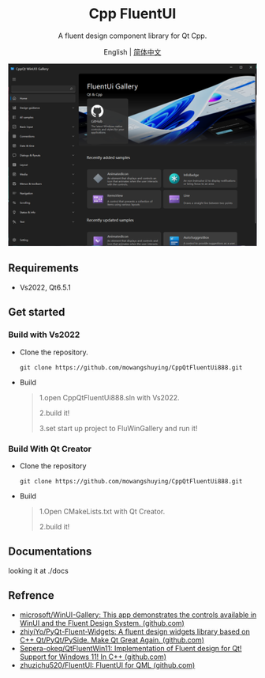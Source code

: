 <h1 align="center">
  Cpp FluentUI 
</h1>

<p align="center">
  A fluent design component library for Qt Cpp.
</p>

<p align="center">
English | <a href="README_zh_CN.md">简体中文</a>
</p>

<div align=center>
  <img src="docs/gallery.png">
</div>


## Requirements

+ Vs2022, Qt6.5.1

## Get started

### Build with Vs2022

* Clone the repository.

  ```SHELL
  git clone https://github.com/mowangshuying/CppQtFluentUi888.git
  ```

* Build

  >1.open CppQtFluentUi888.sln with Vs2022.
  >
  >2.build it!
  >
  >3.set start up project to FluWinGallery and run it!

### Build With Qt Creator

* Clone the repository

  ```shell
  git clone https://github.com/mowangshuying/CppQtFluentUi888.git
  ```

* Build

  > 1.Open CMakeLists.txt with Qt Creator.
  >
  > 2.build it!

##  Documentations

looking it at ./docs

## Refrence

+ [microsoft/WinUI-Gallery: This app demonstrates the controls available in WinUI and the Fluent Design System. (github.com)](https://github.com/microsoft/WinUI-Gallery)
+ [zhiyiYo/PyQt-Fluent-Widgets: A fluent design widgets library based on C++ Qt/PyQt/PySide. Make Qt Great Again. (github.com)](https://github.com/zhiyiYo/PyQt-Fluent-Widgets)
+ [Sepera-okeq/QtFluentWin11: Implementation of Fluent design for Qt! Support for Windows 11! In С++ (github.com)](https://github.com/Sepera-okeq/QtFluentWin11)
+ [zhuzichu520/FluentUI: FluentUI for QML (github.com)](https://github.com/zhuzichu520/FluentUI)
